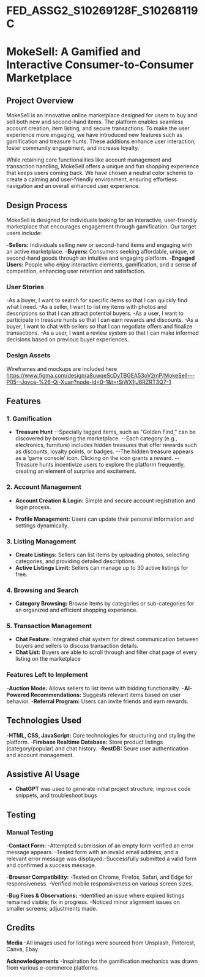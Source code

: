 # FED_ASSG2_S10269128F_S10268119C
# MokeSell: A Gamified and Interactive Consumer-to-Consumer Marketplace

## Project Overview
MokeSell is an innovative online marketplace designed for users to buy and sell both new and second-hand items. The platform enables seamless account creation, item listing, and secure transactions. To make the user experience more engaging, we have introduced new features such as gamification and treasure hunts. These additions enhance user interaction, foster community engagement, and increase loyalty.

While retaining core functionalities like account management and transaction handling, MokeSell offers a unique and fun shopping experience that keeps users coming back. We have chosen a neutral color scheme to create a calming and user-friendly environment, ensuring effortless navigation and an overall enhanced user experience.

## Design Process
MokeSell is designed for individuals looking for an interactive, user-friendly marketplace that encourages engagement through gamification. Our target users include:

-**Sellers:** Individuals selling new or second-hand items and engaging with an active marketplace.
-**Buyers:** Consumers seeking affordable, unique, or second-hand goods through an intuitive and engaging platform.
-**Engaged Users:** People who enjoy interactive elements, gamification, and a sense of competition, enhancing user retention and satisfaction.

### User Stories
-As a buyer, I want to search for specific items so that I can quickly find what I need.
-As a seller, I want to list my items with photos and descriptions so that I can attract potential buyers.
-As a user, I want to participate in treasure hunts so that I can earn rewards and discounts.
-As a buyer, I want to chat with sellers so that I can negotiate offers and finalize transactions.
-As a user, I want a review system so that I can make informed decisions based on previous buyer experiences.

### Design Assets
Wireframes and mockups are included here https://www.figma.com/design/a8uwqeScDyTBGEA53oV2mP/MokeSell---P05--Joyce-%26-Qi-Xuan?node-id=0-1&t=rSiWX1jJ6RZRT3Q7-1


## Features
### 1. Gamification
- **Treasure Hunt**
--Specially tagged items, such as "Golden Find," can be discovered by browsing the marketplace.
--Each category (e.g., electronics, furniture) includes hidden treasures that offer rewards such as discounts, loyalty points, or badges.
--The hidden treasure appears as a ‘game console’ icon. Clicking on the icon grants a reward.
--Treasure hunts incentivize users to explore the platform frequently, creating an element of surprise and excitement.

### 2. Account Management
- **Account Creation & Login:** Simple and secure account registration and login process.

- **Profile Management:** Users can update their personal information and settings dynamically.

### 3. Listing Management
- **Create Listings:** Sellers can list items by uploading photos, selecting categories, and providing detailed descriptions.
- **Active Listings Limit:** Sellers can manage up to 30 active listings for free.

### 4. Browsing and Search
- **Category Browsing:** Browse items by categories or sub-categories for an organized and efficient shopping experience.

### 5. Transaction Management
- **Chat Feature:** Integrated chat system for direct communication between buyers and sellers to discuss transaction details.
- **Chat List:** Buyers are able to scroll through and filter chat page of every listing on the marketplace
  
### Features Left to Implement
-**Auction Mode:** Allows sellers to list items with bidding functionality.
-**AI-Powered Recommendations:** Suggests relevant items based on user behavior.
-**Referral Program:** Users can invite friends and earn rewards.

## Technologies Used
-**HTML, CSS, JavaScript:** Core technologies for structuring and styling the platform.
-**Firebase Realtime Database:** Store product listings (category/popular) and chat history.
-**RestDB:** Seure user authentication and account management.

## Assistive AI Usage
- **ChatGPT** was used to generate initial project structure, improve code snippets, and troubleshoot bugs
  

## Testing
### Manual Testing
-**Contact Form:** 
-Attempted submission of an empty form verified an error message appears.
-Tested form with an invalid email address, and a relevant error message was displayed.-Successfully submitted a valid form and confirmed a success message.

-**Browser Compatibility:** 
-Tested on Chrome, Firefox, Safari, and Edge for responsiveness.
-Verified mobile responsiveness on various screen sizes.

-**Bug Fixes & Observations:**
-Identified an issue where expired listings remained visible; fix in progress.
-Noticed minor alignment issues on smaller screens; adjustments made.

## Credits
**Media** 
-All images used for listings were sourced from Unsplash, Pinterest, Canva, Ebay.

**Acknowledgements** 
-Inspiration for the gamification mechanics was drawn from various e-commerce platforms.